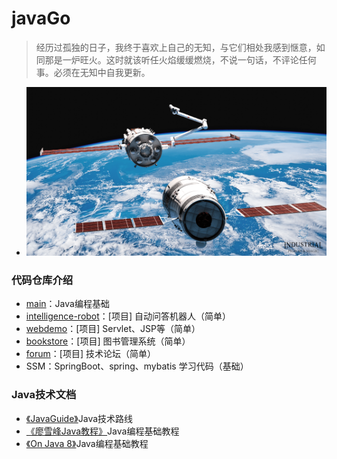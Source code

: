 # javaGo
> 经历过孤独的日子，我终于喜欢上自己的无知，与它们相处我感到惬意，如同那是一炉旺火。这时就该听任火焰缓缓燃烧，不说一句话，不评论任何事。必须在无知中自我更新。

* ![天宫](https://github.com/sophoraFlower/javaGo/blob/main/sources/天宫_压缩.png)

### 代码仓库介绍
* [main](https://github.com/sophoraFlower/javaGo/tree/main/src)：Java编程基础
* [intelligence-robot](https://github.com/sophoraFlower/javaGo/tree/main/intelligence-robot)：[项目] 自动问答机器人（简单）
* [webdemo](https://github.com/sophoraFlower/javaGo/tree/main/webdemo)：[项目] Servlet、JSP等（简单）
* [bookstore](https://github.com/sophoraFlower/javaGo/tree/main/webdemo/src/main/java/com/example/bookstore)：[项目] 图书管理系统（简单）
* [forum](https://github.com/sophoraFlower/javaGo/tree/main/webdemo/src/main/java/com/basis/javaweb/form)：[项目] 技术论坛（简单）
* SSM：SpringBoot、spring、mybatis 学习代码（基础）

### Java技术文档
* [《JavaGuide》](https://github.com/Snailclimb/JavaGuide#%E5%9F%BA%E7%A1%80)Java技术路线
* [《廖雪峰Java教程》](https://www.liaoxuefeng.com/wiki/1252599548343744)Java编程基础教程
* [《On Java 8》](https://gitee.com/go_dream/OnJava8/tree/master/docs/book)Java编程基础教程